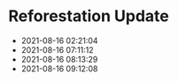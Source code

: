 # Reforestation Update
- 2021-08-16 02:21:04
- 2021-08-16 07:11:12
- 2021-08-16 08:13:29
- 2021-08-16 09:12:08
